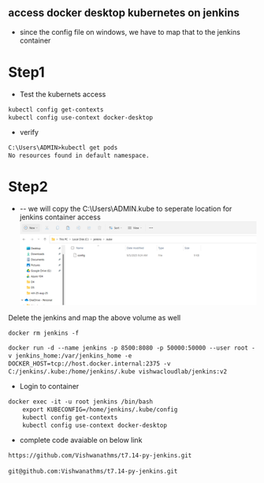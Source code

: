 ## access docker desktop kubernetes on jenkins 

* since the config file on windows, we have to map that to the jenkins container 


# Step1
* Test the kubernets access
```
kubectl config get-contexts
kubectl config use-context docker-desktop
```
* verify
```
C:\Users\ADMIN>kubectl get pods
No resources found in default namespace.
```

# Step2
*  -- we will copy the C:\Users\ADMIN\.kube to seperate location for jenkins container access
![alt text](images/copy-kubeconfig.png)

Delete the jenkins and map the above volume as well
```
docker rm jenkins -f
```
```
docker run -d --name jenkins -p 8500:8080 -p 50000:50000 --user root -v jenkins_home:/var/jenkins_home -e DOCKER_HOST=tcp://host.docker.internal:2375 -v C:/jenkins/.kube:/home/jenkins/.kube vishwacloudlab/jenkins:v2
```
* Login to container
```
docker exec -it -u root jenkins /bin/bash      
    export KUBECONFIG=/home/jenkins/.kube/config
    kubectl config get-contexts
    kubectl config use-context docker-desktop
```

* complete code avaiable on below link
```
https://github.com/Vishwanathms/t7.14-py-jenkins.git

git@github.com:Vishwanathms/t7.14-py-jenkins.git
```

